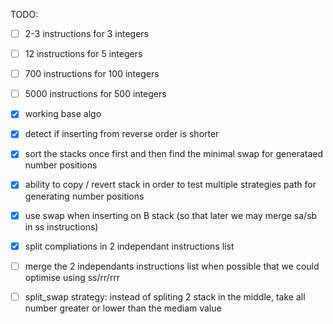 TODO:

- [ ] 2-3 instructions for 3 integers
- [ ] 12 instructions for 5 integers
- [ ] 700 instructions for 100 integers
- [ ] 5000 instructions for 500 integers

- [x] working base algo
- [x] detect if inserting from reverse order is shorter 
- [x] sort the stacks once first and then find the minimal swap for generataed number positions 
- [x] ability to copy / revert stack in order to test multiple strategies path for generating number positions
- [x] use swap when inserting on B stack (so that later we may merge sa/sb in ss instructions)
- [x] split compliations in 2 independant instructions list
- [ ] merge the 2 independants instructions list when possible that we could optimise using ss/rr/rrr
- [ ] split_swap strategy: instead of spliting 2 stack in the middle, take all number greater or lower than the mediam value
